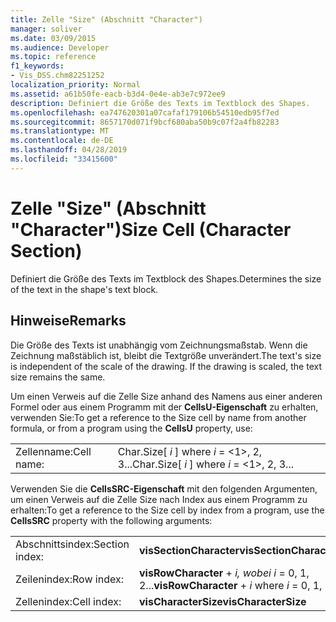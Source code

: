 ```yaml
---
title: Zelle "Size" (Abschnitt "Character")
manager: soliver
ms.date: 03/09/2015
ms.audience: Developer
ms.topic: reference
f1_keywords:
- Vis_DSS.chm82251252
localization_priority: Normal
ms.assetid: a61b50fe-eacb-b3d4-0e4e-ab3e7c972ee9
description: Definiert die Größe des Texts im Textblock des Shapes.
ms.openlocfilehash: ea747620301a07cafaf179106b54510edb95f7ed
ms.sourcegitcommit: 8657170d071f9bcf680aba50b9c07f2a4fb82283
ms.translationtype: MT
ms.contentlocale: de-DE
ms.lasthandoff: 04/28/2019
ms.locfileid: "33415600"
---
```

# <a name="size-cell-character-section"></a><span data-ttu-id="c5f8a-103">Zelle "Size" (Abschnitt "Character")</span><span class="sxs-lookup"><span data-stu-id="c5f8a-103">Size Cell (Character Section)</span></span>

<span data-ttu-id="c5f8a-104">Definiert die Größe des Texts im Textblock des Shapes.</span><span class="sxs-lookup"><span data-stu-id="c5f8a-104">Determines the size of the text in the shape's text block.</span></span>
  
## <a name="remarks"></a><span data-ttu-id="c5f8a-105">Hinweise</span><span class="sxs-lookup"><span data-stu-id="c5f8a-105">Remarks</span></span>

<span data-ttu-id="c5f8a-p101">Die Größe des Texts ist unabhängig vom Zeichnungsmaßstab. Wenn die Zeichnung maßstäblich ist, bleibt die Textgröße unverändert.</span><span class="sxs-lookup"><span data-stu-id="c5f8a-p101">The text's size is independent of the scale of the drawing. If the drawing is scaled, the text size remains the same.</span></span>
  
<span data-ttu-id="c5f8a-108">Um einen Verweis auf die Zelle Size anhand des Namens aus einer anderen Formel oder aus einem Programm mit der **CellsU-Eigenschaft** zu erhalten, verwenden Sie:</span><span class="sxs-lookup"><span data-stu-id="c5f8a-108">To get a reference to the Size cell by name from another formula, or from a program using the **CellsU** property, use:</span></span> 
  
|||
|:-----|:-----|
| <span data-ttu-id="c5f8a-109">Zellenname:</span><span class="sxs-lookup"><span data-stu-id="c5f8a-109">Cell name:</span></span>  <br/> | <span data-ttu-id="c5f8a-110">Char.Size[  *i*  ] where  *i*  = <1>, 2, 3...</span><span class="sxs-lookup"><span data-stu-id="c5f8a-110">Char.Size[  *i*  ]            where  *i*  = <1>, 2, 3...</span></span>  <br/> |
   
<span data-ttu-id="c5f8a-111">Verwenden Sie die **CellsSRC-Eigenschaft** mit den folgenden Argumenten, um einen Verweis auf die Zelle Size nach Index aus einem Programm zu erhalten:</span><span class="sxs-lookup"><span data-stu-id="c5f8a-111">To get a reference to the Size cell by index from a program, use the **CellsSRC** property with the following arguments:</span></span> 
  
|||
|:-----|:-----|
| <span data-ttu-id="c5f8a-112">Abschnittsindex:</span><span class="sxs-lookup"><span data-stu-id="c5f8a-112">Section index:</span></span>  <br/> |<span data-ttu-id="c5f8a-113">**visSectionCharacter**</span><span class="sxs-lookup"><span data-stu-id="c5f8a-113">**visSectionCharacter**</span></span> <br/> |
| <span data-ttu-id="c5f8a-114">Zeilenindex:</span><span class="sxs-lookup"><span data-stu-id="c5f8a-114">Row index:</span></span>  <br/> |<span data-ttu-id="c5f8a-115">**visRowCharacter**  +   *i,* *wobei i* = 0, 1, 2...</span><span class="sxs-lookup"><span data-stu-id="c5f8a-115">**visRowCharacter** +  *i*            where  *i*  = 0, 1, 2...</span></span>  <br/> |
| <span data-ttu-id="c5f8a-116">Zellenindex:</span><span class="sxs-lookup"><span data-stu-id="c5f8a-116">Cell index:</span></span>  <br/> |<span data-ttu-id="c5f8a-117">**visCharacterSize**</span><span class="sxs-lookup"><span data-stu-id="c5f8a-117">**visCharacterSize**</span></span> <br/> |
   

